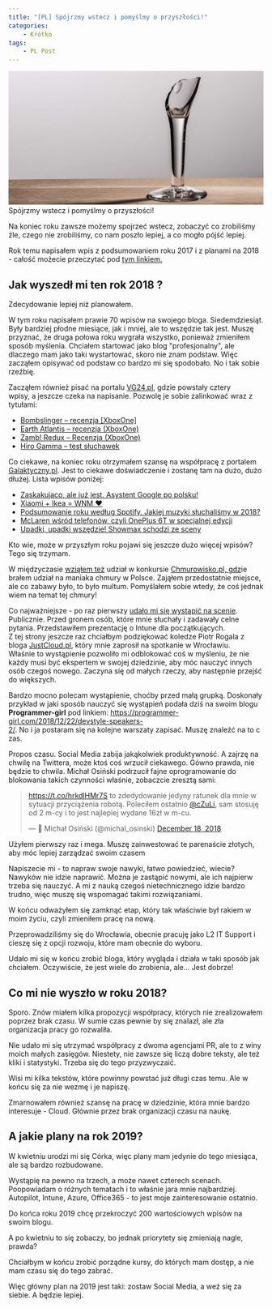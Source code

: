 ```yaml
---
title: "[PL] Spójrzmy wstecz i pomyślmy o przyszłości!"
categories:
    - Krótko
tags:
    - PL Post
---
```

![[PL] Spójrzmy wstecz i pomyślmy o przyszłości!](/assets/images/posts/spojrzmy-wstecz-i-pomyslmy-o-przyszlosci/top.jpg)Spójrzmy wstecz i pomyślmy o przyszłości!

<!-- wp:paragraph -->
<p>Na koniec roku zawsze możemy spojrzeć wstecz, zobaczyć co zrobiliśmy źle, czego nie zrobiliśmy, co nam poszło lepiej, a co mogło pójść lepiej.</p>
<!-- /wp:paragraph -->

<!-- wp:paragraph -->
<p>Rok temu napisałem wpis z podsumowaniem roku 2017 i z planami na 2018 - całość możecie przeczytać pod <a href="https://piesik.me/2017/12/29/podsumowanie-oraz-plany/">tym linkiem.</a></p>
<!-- /wp:paragraph -->

<!-- wp:heading -->
<h2>Jak wyszedł mi ten rok 2018 ? </h2>
<!-- /wp:heading -->

<!-- wp:paragraph -->
<p>Zdecydowanie lepiej niż planowałem.</p>
<!-- /wp:paragraph -->

<!-- wp:paragraph -->
<p>W tym roku napisałem prawie 70 wpisów na swojego bloga. Siedemdziesiąt.  Były bardziej płodne miesiące, jak i mniej, ale to wszędzie tak jest. Muszę przyznać, że druga połowa roku wygrała wszystko, ponieważ zmieniłem sposób myślenia. Chciałem startować jako blog "profesjonalny", ale dlaczego mam jako taki wystartować, skoro nie znam podstaw. Więc zacząłem opisywać od podstaw co bardzo mi się spodobało. No i tak sobie rzeźbię.</p>
<!-- /wp:paragraph -->

<!-- wp:paragraph -->
<p>Zacząłem również pisać na portalu <a rel="noreferrer noopener" aria-label="VG24.pl (otwiera się w nowej karcie)" href="https://vg24.pl" target="_blank">VG24.pl</a>,&nbsp;gdzie&nbsp;powstały&nbsp;cztery wpisy,&nbsp;a&nbsp;jeszcze&nbsp;czeka&nbsp;na&nbsp;napisanie. Pozwolę je sobie zalinkować wraz z tytułami:<br></p>
<!-- /wp:paragraph -->

<!-- wp:list -->
<ul><li><a href="https://vg24.pl/bombslinger-recenzja/" target="_blank" rel="noreferrer noopener" aria-label=" (otwiera się w nowej karcie)">Bombslinger – recenzja [XboxOne]</a></li><li><a href="https://vg24.pl/earth-atlantis-recenzja-xboxone/">Earth Atlantis – recenzja (XboxOne)</a></li><li><a href="https://vg24.pl/zamb-redux-recenzja-xboxone/">Zamb! Redux – Recenzja (XboxOne)</a></li><li><a href="https://vg24.pl/hiro-gamma-test/">Hiro Gamma – test słuchawek</a></li></ul>
<!-- /wp:list -->

<!-- wp:paragraph -->
<p>Co ciekawe, na koniec roku otrzymałem szansę na współpracę z portalem <a href="https://galaktyczny.pl">Galaktyczny.pl</a>.&nbsp;Jest&nbsp;to&nbsp;ciekawe&nbsp;doświadczenie i zostanę tam na dużo, dużo dłużej. Lista wpisów poniżej:</p>
<!-- /wp:paragraph -->

<!-- wp:list -->
<ul><li><a href="https://galaktyczny.pl/2018/11/20/asystent-google-po-polsku/">Zaskakująco, ale już jest. Asystent Google po polsku!</a></li><li><a href="https://galaktyczny.pl/2018/12/03/xiaomi-ikea-wspolpraca/">Xiaomi + Ikea = WNM ❤️</a></li><li><a href="https://galaktyczny.pl/2018/12/06/spotify-wrapped-2018-podsumowanie/">Podsumowanie roku według Spotify. Jakiej muzyki słuchaliśmy w 2018?</a></li><li><a href="https://galaktyczny.pl/2018/12/11/oneplus-6t-mclaren-premiera/">McLaren wśród telefonów, czyli OnePlus 6T w specjalnej edycji</a></li><li><a href="https://galaktyczny.pl/2018/12/13/koniec-showmax-w-polsce/">Upadki, upadki wszędzie! Showmax schodzi ze sceny</a></li></ul>
<!-- /wp:list -->

<!-- wp:paragraph -->
<p>Kto wie, może w przyszłym roku pojawi się jeszcze dużo więcej wpisów? Tego się trzymam.</p>
<!-- /wp:paragraph -->

<!-- wp:paragraph -->
<p>W międzyczasie <a href="https://dzejzibloguje.pl/2018/09/07/igrzyska-chmury-w-wroclawiu/">wziąłem też</a> udział w konkursie <a href="http://chmurowisko.pl">Chmurowisko.pl,&nbsp;gdz</a>ie brałem udział na maniaka chmury w Polsce. Zająłem przedostatnie miejsce, ale co zabawy było, to było multum. Pomyślałem sobie wtedy, że coś jednak wiem na temat tej chmury!</p>
<!-- /wp:paragraph -->

<!-- wp:paragraph -->
<p>Co najważniejsze - po raz pierwszy <a href="https://dzejzibloguje.pl/2018/10/30/11-spotkanie-microsoft-azure-user-group-we-wroclawiu/">udało mi się wystąpić na scenie</a>. Publicznie. Przed gronem osób, które mnie słuchały i zadawały celne pytania.  Przedstawiłem prezentację o Intune dla początkujących. <br>Z tej strony jeszcze raz chciałbym podziękować koledze Piotr Rogala z bloga <a href="https://justcloud.pl/blog/">JustCloud.pl</a>,&nbsp;który&nbsp;mnie&nbsp;zaprosił&nbsp;na&nbsp;spotkanie&nbsp;w&nbsp;Wrocławiu.<br>Właśnie to wystąpienie pozwoliło mi odblokować coś w myśleniu, że nie każdy musi być ekspertem w swojej dziedzinie, aby móc nauczyć innych osób czegoś nowego. Zaczyna się od małych rzeczy, aby następnie przejść do większych.</p>
<!-- /wp:paragraph -->

<!-- wp:paragraph -->
<p>Bardzo mocno polecam wystąpienie, choćby przed małą grupką. Doskonały przykład w jaki sposób nauczyć się wystąpień podała dziś na swoim blogu <strong>Programmer-girl</strong> pod linkiem: <a href="https://programmer-girl.com/2018/12/22/devstyle-speakers-2/">https://programmer-girl.com/2018/12/22/devstyle-speakers-2/</a>.&nbsp;No&nbsp;i&nbsp;ja&nbsp;postaram&nbsp;się&nbsp;na&nbsp;kolejne&nbsp;warszaty&nbsp;zapisać.&nbsp;Muszę&nbsp;znaleźć&nbsp;na&nbsp;to&nbsp;czas.</p>
<!-- /wp:paragraph -->

<!-- wp:paragraph -->
<p>Propos czasu. Social Media zabija jakąkolwiek produktywność. A zajrzę na chwilę na Twittera, może ktoś coś wrzucił ciekawego. Gówno prawda, nie będzie to chwila. Michał Osiński podrzucił fajne oprogramowanie do blokowania takich czynności właśnie, zobaczcie zresztą sami:</p>
<!-- /wp:paragraph -->

<!-- wp:html -->
<blockquote class="twitter-tweet" data-partner="tweetdeck"><p lang="pl" dir="ltr"><a href="https://t.co/hrkdlHMr7S">https://t.co/hrkdlHMr7S</a> to zdedydowanie jedyny ratunek dla mnie w sytuacji przyciążenia robotą. Poleciłem ostatnio <a href="https://twitter.com/cZuLi?ref_src=twsrc%5Etfw">@cZuLi</a>, sam stosuję od 2 m-cy i to jest najlepiej wydane 16zł w m-cu.</p>— 🐼 Michał Osiński (@michal_osinski) <a href="https://twitter.com/michal_osinski/status/1075148450197577728?ref_src=twsrc%5Etfw">December 18, 2018</a></blockquote>
<script async="" src="https://platform.twitter.com/widgets.js" charset="utf-8"></script>
<!-- /wp:html -->

<!-- wp:paragraph -->
<p>Użyłem pierwszy raz i mega. Muszę zainwestować te parenaście złotych, aby móc lepiej zarządzać swoim czasem </p>
<!-- /wp:paragraph -->

<!-- wp:paragraph -->
<p>Napiszecie mi - to napraw swoje nawyki, łatwo powiedzieć, wiecie? Nawyków nie idzie naprawić. Można je zastąpić nowymi, ale ich najpierw trzeba się nauczyć. A mi z nauką czegoś nietechnicznego idzie bardzo trudno, więc muszę się wspomagać takimi rozwiązaniami.</p>
<!-- /wp:paragraph -->

<!-- wp:paragraph -->
<p>W końcu odważyłem się zamknąć etap, który tak właściwie był rakiem w moim życiu, czyli zmieniłem pracę na nową.</p>
<!-- /wp:paragraph -->

<!-- wp:paragraph -->
<p>Przeprowadziliśmy się do Wrocławia, obecnie pracuję jako L2 IT Support i cieszę się z opcji rozwoju, które mam obecnie do wyboru.</p>
<!-- /wp:paragraph -->

<!-- wp:paragraph -->
<p>Udało mi się w końcu zrobić bloga, który wygląda i działa w taki sposób jak chciałem. Oczywiście, że jest wiele do zrobienia, ale... Jest dobrze!</p>
<!-- /wp:paragraph -->

<!-- wp:heading -->
<h2>Co mi nie wyszło w roku 2018?</h2>
<!-- /wp:heading -->

<!-- wp:paragraph -->
<p>Sporo. Znów miałem kilka propozycji współpracy, których nie zrealizowałem poprzez brak czasu. W sumie czas pewnie by się znalazł, ale zła organizacja pracy go rozwaliła.</p>
<!-- /wp:paragraph -->

<!-- wp:paragraph -->
<p>Nie udało mi się utrzymać współpracy z dwoma agencjami PR, ale to z winy moich małych zasięgów. Niestety, nie zawsze się liczą dobre teksty, ale też kliki i statystyki. Trzeba się do tego przyzwyczaić.</p>
<!-- /wp:paragraph -->

<!-- wp:paragraph -->
<p>Wisi mi kilka tekstów, które powinny powstać już długi czas temu. Ale w końcu się za nie wezmę i je napiszę.</p>
<!-- /wp:paragraph -->

<!-- wp:paragraph -->
<p>Zmarnowałem również szansę na pracę w dziedzinie, która mnie bardzo interesuje - Cloud. Głównie przez brak organizacji czasu na naukę.</p>
<!-- /wp:paragraph -->

<!-- wp:heading -->
<h2>A jakie plany na rok 2019?</h2>
<!-- /wp:heading -->

<!-- wp:paragraph -->
<p>W kwietniu urodzi mi się Córka, więc plany mam jedynie do tego miesiąca, ale są bardzo rozbudowane.</p>
<!-- /wp:paragraph -->

<!-- wp:paragraph -->
<p>Wystąpię na pewno na trzech, a może nawet czterech scenach. Poopowiadam o różnych tematach i to właśnie jara mnie najbardziej. Autopilot, Intune, Azure, Office365 - to jest moje zainteresowanie ostatnio.</p>
<!-- /wp:paragraph -->

<!-- wp:paragraph -->
<p>Do końca roku 2019 chcę przekroczyć 200 wartościowych wpisów na swoim blogu.</p>
<!-- /wp:paragraph -->

<!-- wp:paragraph -->
<p>A po kwietniu to się zobaczy, bo jednak priorytety się zmieniają nagle, prawda?</p>
<!-- /wp:paragraph -->

<!-- wp:paragraph -->
<p>Chciałbym w końcu zrobić porządne kursy, do których mam dostęp, a nie mam czasu się do tego zabrać. </p>
<!-- /wp:paragraph -->

<!-- wp:paragraph -->
<p>Więc główny plan na 2019 jest taki: zostaw Social Media, a weź się za siebie. A będzie lepiej.</p>
<!-- /wp:paragraph -->